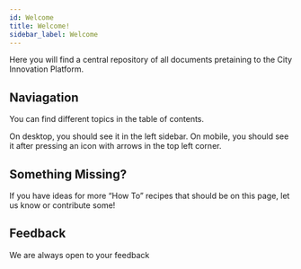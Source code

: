 ```yaml
---
id: Welcome
title: Welcome!
sidebar_label: Welcome
---
```


Here you will find a central repository of all documents pretaining to the City Innovation Platform.

## Naviagation

You can find different topics in the table of contents. 

On desktop, you should see it in the left sidebar. On mobile, you should see it after pressing an icon with arrows in the top left corner.

## Something Missing?

If you have ideas for more “How To” recipes that should be on this page, let us know or contribute some!

## Feedback

We are always open to your feedback